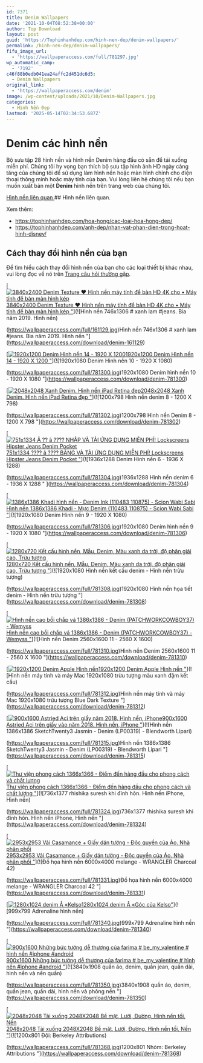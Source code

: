 ```yaml
---
id: 7371
title: Denim Wallpapers
date: '2021-10-04T08:52:38+00:00'
author: Top Download
layout: post
guid: 'https://Tophinhanhdep.com/hinh-nen-dep/denim-wallpapers/'
permalink: /hinh-nen-dep/denim-wallpapers/
fifu_image_url:
  - 'https://wallpaperaccess.com/full/781297.jpg'
wp_automatic_camp:
  - '7192'
c46f88b0edb041ea24affc2d451dc6d5:
  - Denim Wallpapers
original_link:
  - 'https://wallpaperaccess.com/denim'
image: /wp-content/uploads/2021/10/Denim-Wallpapers.jpg
categories:
  - Hình Nền Đẹp
lastmod: '2025-05-14T02:34:53.687Z'
---
```

# Denim các hình nền

Bộ sưu tập 28 hình nền và hình nền Denim hàng đầu có sẵn để tải xuống miễn phí. Chúng tôi hy vọng bạn thích bộ sưu tập hình ảnh HD ngày càng tăng của chúng tôi để sử dụng làm hình nền hoặc màn hình chính cho điện thoại thông minh hoặc máy tính của bạn. Vui lòng liên hệ chúng tôi nếu bạn muốn xuất bản một **Denim** hình nền trên trang web của chúng tôi.

[Hình nền liên quan ](#related) ## Hình nền liên quan.

   
 Xem thêm:

   
- <https://tophinhanhdep.com/hoa-hong/cac-loai-hoa-hong-dep/>
- <https://tophinhanhdep.com/anh-dep/nhan-vat-phan-dien-trong-hoat-hinh-disney/>

## Cách thay đổi hình nền của bạn

Để tìm hiểu cách thay đổi hình nền của bạn cho các loại thiết bị khác nhau, vui lòng đọc về nó trên [Trang câu hỏi thường gặp](https://tophinhanhdep.com/faq/).

  
[[![3840x2400 Denim Texture ❤ Hình nền máy tính để bàn HD 4K cho • Máy tính để bàn màn hình kép](https://wallpaperaccess.com/full/781297.jpg)3840x2400 Denim Texture ❤ Hình nền máy tính để bàn HD 4K cho • Máy tính để bàn màn hình kép "](https://wallpaperaccess.com/download/denim-781297)](![Hình nền 746x1306 # xanh lam #jeans.  Bìa năm 2019. Hình nền)

(https://wallpaperaccess.com/full/161129.jpg)Hình nền 746x1306 # xanh lam #jeans. Bìa năm 2019. Hình nền "](https://wallpaperaccess.com/download/denim-161129)

[[![1920x1200 Denim Hình nền 14 - 1920 X 1200](https://wallpaperaccess.com/full/781299.jpg)1920x1200 Denim Hình nền 14 - 1920 X 1200 "](https://wallpaperaccess.com/download/denim-781299)](![1920x1080 Denim Hình nền 10 - 1920 X 1080)

(https://wallpaperaccess.com/full/781300.jpg)1920x1080 Denim hình nền 10 - 1920 X 1080 "](https://wallpaperaccess.com/download/denim-781300)

[[![2048x2048 Xanh Denim.  Hình nền iPad Retina đẹp](https://wallpaperaccess.com/full/781301.jpg)2048x2048 Xanh Denim. Hình nền iPad Retina đẹp "](https://wallpaperaccess.com/download/denim-781301)](![1200x798 Hình nền denim 8 - 1200 X 798)

(https://wallpaperaccess.com/full/781302.jpg)1200x798 Hình nền Denim 8 - 1200 X 798 "](https://wallpaperaccess.com/download/denim-781302)

[[![751x1334 Â ?? â ???? NHẤP VÀ TẢI ỨNG DỤNG MIỄN PHÍ!  Lockscreens Hipster Jeans Denim Pocket](https://wallpaperaccess.com/full/161081.jpg)751x1334 ???? â ???? BĂNG VÀ TẢI ỨNG DỤNG MIỄN PHÍ! Lockscreens Hipster Jeans Denim Pocket "](https://wallpaperaccess.com/download/denim-161081)](![1936x1288 Denim Hình nền 6 - 1936 X 1288)

(https://wallpaperaccess.com/full/781304.jpg)1936x1288 Hình nền denim 6 - 1936 X 1288 " ](https://wallpaperaccess.com/download/denim-781304)

[[![1386x1386 Khadi hình nền - Denim Ink (110483 110875) - Scion Wabi Sabi](https://wallpaperaccess.com/full/781305.jpg)Hình nền 1386x1386 Khadi - Mực Denim (110483 110875) - Scion Wabi Sabi "](https://wallpaperaccess.com/download/denim-781305)](![1920x1080 Denim Hình nền 9 - 1920 X 1080)

(https://wallpaperaccess.com/full/781306.jpg)1920x1080 Denim hình nền 9 - 1920 X 1080 "](https://wallpaperaccess.com/download/denim-781306)

[[![1280x720 Kết cấu hình nền, Mẫu, Denim, Màu xanh da trời, độ phân giải cao, Trừu tượng](https://wallpaperaccess.com/full/781307.jpg)1280x720 Kết cấu hình nền, Mẫu, Denim, Màu xanh da trời, độ phân giải cao, Trừu tượng "](https://wallpaperaccess.com/download/denim-781307)](![1920x1080 Hình nền kết cấu denim - Hình nền trừu tượng)

(https://wallpaperaccess.com/full/781308.jpg)1920x1080 Hình nền họa tiết denim - Hình nền trừu tượng "](https://wallpaperaccess.com/download/denim-781308)

[[![Hình nền cao bồi chắp vá 1386x1386 - Denim (PATCHWORKCOWBOY37) - Wemyss](https://wallpaperaccess.com/full/781309.jpg)Hình nền cao bồi chắp vá 1386x1386 - Denim (PATCHWORKCOWBOY37) - Wemyss "](https://wallpaperaccess.com/download/denim-781309)](![Hình nền Denim 2560x1600 11 - 2560 X 1600)

(https://wallpaperaccess.com/full/781310.jpg)Hình nền Denim 2560x1600 11 - 2560 X 1600 "](https://wallpaperaccess.com/download/denim-781310)

[[![1920x1200 Denim Apple Hình nền](https://wallpaperaccess.com/full/781311.jpg)1920x1200 Denim Apple Hình nền "](https://wallpaperaccess.com/download/denim-781311)](![Hình nền máy tính và máy Mac 1920x1080 trừu tượng màu xanh đậm kết cấu)

(https://wallpaperaccess.com/full/781312.jpg)Hình nền máy tính và máy Mac 1920x1080 trừu tượng Blue Dark Texture "](https://wallpaperaccess.com/download/denim-781312)

[[![900x1600 Astried Aci trên giấy năm 2018. Hình nền, iPhone](https://wallpaperaccess.com/full/781314.jpg)900x1600 Astried Aci trên giấy vào năm 2018. Hình nền, iPhone "](https://wallpaperaccess.com/download/denim-781314)](![Hình nền 1386x1386 SketchTwenty3 Jasmin - Denim (LP00319) - Blendworth Lipari)

(https://wallpaperaccess.com/full/781315.jpg)Hình nền 1386x1386 SketchTwenty3 Jasmin - Denim (LP00319) - Blendworth Lipari "](https://wallpaperaccess.com/download/denim-781315)

[[![Thư viện phong cách 1366x1366 - Điểm đến hàng đầu cho phong cách và chất lượng](https://wallpaperaccess.com/full/781318.jpg)Thư viện phong cách 1366x1366 - Điểm đến hàng đầu cho phong cách và chất lượng "](https://wallpaperaccess.com/download/denim-781318)](![736x1377 rhishika suresh khi đính hôn.  Hình nền iPhone, Hình nền)

(https://wallpaperaccess.com/full/781324.jpg)736x1377 rhishika suresh khi đính hôn. Hình nền iPhone, Hình nền "](https://wallpaperaccess.com/download/denim-781324)

[[![2953x2953 Vải Casamance + Giấy dán tường - Độc quyền của Áo.  Nhà phân phối](https://wallpaperaccess.com/full/781325.jpg)2953x2953 Vải Casamance + Giấy dán tường - Độc quyền của Áo. Nhà phân phối "](https://wallpaperaccess.com/download/denim-781325)](![Đồ họa hình nền 6000x4000 melange - WRANGLER Charcoal 42)

(https://wallpaperaccess.com/full/781331.jpg)Đồ họa hình nền 6000x4000 melange - WRANGLER Charcoal 42 "](https://wallpaperaccess.com/download/denim-781331)

[[![1280x1024 denim Â «Kelso](https://wallpaperaccess.com/full/781339.jpg)1280x1024 denim Â «Góc của Kelso"](https://wallpaperaccess.com/download/denim-781339)](![999x799 Adrenaline hình nền)

(https://wallpaperaccess.com/full/781340.jpg)999x799 Adrenaline hình nền "](https://wallpaperaccess.com/download/denim-781340)

[[![900x1600 Những bức tường dễ thương của farima # be_my_valentine # hình nền #iphone #android](https://wallpaperaccess.com/full/781349.jpg)900x1600 Những bức tường dễ thương của farima # be\_my\_valentine # hình nền #iphone #android "](https://wallpaperaccess.com/download/denim-781349)](![3840x1908 quần áo, denim, quần jean, quần dài, hình nền và nền quần)

(https://wallpaperaccess.com/full/781350.jpg)3840x1908 quần áo, denim, quần jean, quần dài, hình nền và phông nền "](https://wallpaperaccess.com/download/denim-781350)

[[![2048x2048 Tải xuống 2048X2048 Bề mặt, Lưới, Đường, Hình nền tối, Nền](https://wallpaperaccess.com/full/781366.jpg)2048x2048 Tải xuống 2048X2048 Bề mặt, Lưới, Đường, Hình nền tối, Nền "](https://wallpaperaccess.com/download/denim-781366)](![1200x801 Đội: Berkeley Attributions)

(https://wallpaperaccess.com/full/781368.jpg)1200x801 Nhóm: Berkeley Attributions "](https://wallpaperaccess.com/download/denim-781368)
